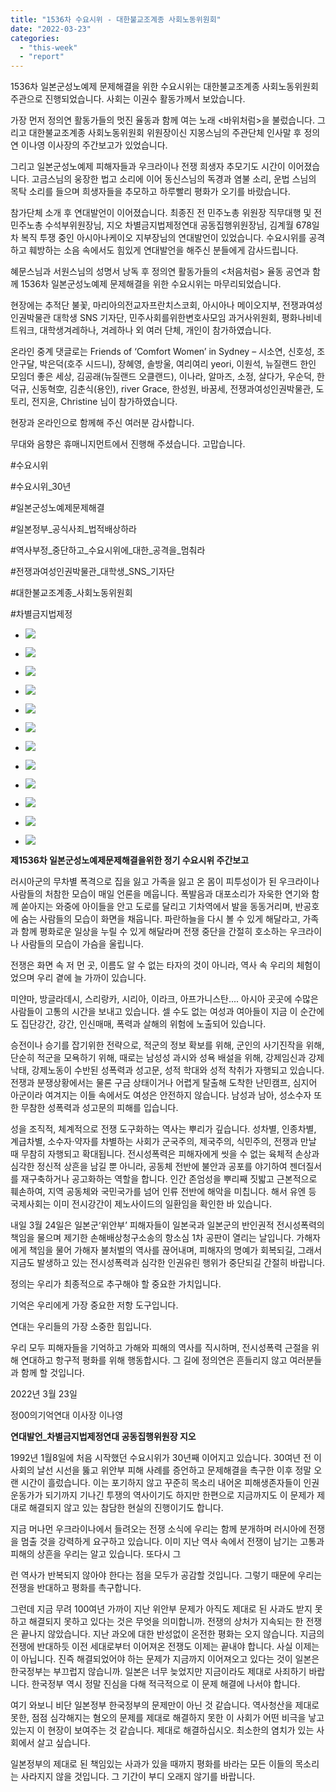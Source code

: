 ```yaml
---
title: "1536차 수요시위 - 대한불교조계종 사회노동위원회"
date: "2022-03-23"
categories: 
  - "this-week"
  - "report"
---
```


1536차 일본군성노예제 문제해결을 위한 수요시위는 대한불교조계종 사회노동위원회 주관으로 진행되었습니다. 사회는 이권수 활동가께서 보았습니다.

가장 먼저 정의연 활동가들의 멋진 율동과 함께 여는 노래 <바위처럼>을 불렀습니다. 그리고 대한불교조계종 사회노동위원회 위원장이신 지몽스님의 주관단체 인사말 후 정의연 이나영 이사장의 주간보고가 있었습니다.

그리고 일본군성노예제 피해자들과 우크라이나 전쟁 희생자 추모기도 시간이 이어졌습니다. 고금스님의 웅장한 법고 소리에 이어 동신스님의 독경과 염불 소리, 운법 스님의 목탁 소리를 들으며 희생자들을 추모하고 하루빨리 평화가 오기를 바랐습니다.

참가단체 소개 후 연대발언이 이어졌습니다. 최종진 전 민주노총 위원장 직무대행 및 전 민주노총 수석부위원장님, 지오 차별금지법제정연대 공동집행위원장님, 김계월 678일차 복직 투쟁 중인 아시아나케이오 지부장님의 연대발언이 있었습니다. 수요시위를 공격하고 훼방하는 소음 속에서도 힘있게 연대발언을 해주신 분들에게 감사드립니다.

혜문스님과 서원스님의 성명서 낭독 후 정의연 활동가들의 <처음처럼> 율동 공연과 함께 1536차 일본군성노예제 문제해결을 위한 수요시위는 마무리되었습니다.

현장에는 추적단 불꽃, 마리아의전교자프란치스코회, 아시아나 메이오지부, 전쟁과여성인권박물관 대학생 SNS 기자단, 민주사회를위한변호사모임 과거사위원회, 평화나비네트워크, 대학생겨레하나, 겨레하나 외 여러 단체, 개인이 참가하였습니다.

온라인 중계 댓글로는 Friends of ‘Comfort Women’ in Sydney – 시소연, 신호성, 조안구달, 박은덕(호주 시드니), 장혜영, 솔방울, 여리여리 yeori, 이원석, 뉴질랜드 한인 모임더 좋은 세상, 김공래(뉴질랜드 오클랜드), 이나라, 알마즈, 소정, 살다가, 우순덕, 한덕규, 신동혁空, 김춘식(용인), river Grace, 한성원, 바꿈세, 전쟁과여성인권박물관, 도토리, 전지윤, Christine 님이 참가하였습니다.

현장과 온라인으로 함께해 주신 여러분 감사합니다.

무대와 음향은 휴매니지먼트에서 진행해 주셨습니다. 고맙습니다.

#수요시위

#수요시위\_30년

#일본군성노예제문제해결

#일본정부\_공식사죄\_법적배상하라

#역사부정\_중단하고\_수요시위에\_대한\_공격을\_멈춰라

#전쟁과여성인권박물관\_대학생\_SNS\_기자단

#대한불교조계종\_사회노동위원회

#차별금지법제정

- ![](https://womenandwar.net/kr/wp-content/uploads/2022/03/크기변환IMG_0225.jpg)
    
- ![](https://womenandwar.net/kr/wp-content/uploads/2022/03/크기변환IMG_0236.jpg)
    
- ![](https://womenandwar.net/kr/wp-content/uploads/2022/03/크기변환IMG_0241.jpg)
    
- ![](https://womenandwar.net/kr/wp-content/uploads/2022/03/크기변환IMG_0247.jpg)
    
- ![](https://womenandwar.net/kr/wp-content/uploads/2022/03/크기변환IMG_0253.jpg)
    
- ![](https://womenandwar.net/kr/wp-content/uploads/2022/03/크기변환IMG_0265.jpg)
    
- ![](https://womenandwar.net/kr/wp-content/uploads/2022/03/크기변환IMG_0282.jpg)
    
- ![](https://womenandwar.net/kr/wp-content/uploads/2022/03/크기변환IMG_0332.jpg)
    
- ![](https://womenandwar.net/kr/wp-content/uploads/2022/03/크기변환IMG_0343.jpg)
    
- ![](https://womenandwar.net/kr/wp-content/uploads/2022/03/크기변환IMG_0349.jpg)
    
- ![](https://womenandwar.net/kr/wp-content/uploads/2022/03/크기변환IMG_0376.jpg)
    
- ![](https://womenandwar.net/kr/wp-content/uploads/2022/03/크기변환IMG_0405.jpg)
    

**제****1536****차 일본군성노예제문제해결을위한 정기 수요시위 주간보고**

러시아군의 무차별 폭격으로 집을 잃고 가족을 잃고 온 몸이 피투성이가 된 우크라이나 사람들의 처참한 모습이 매일 언론을 메웁니다. 폭발음과 대포소리가 자욱한 연기와 함께 쏟아지는 와중에 아이들을 안고 도로를 달리고 기차역에서 발을 동동거리며, 반공호에 숨는 사람들의 모습이 화면을 채웁니다. 파란하늘을 다시 볼 수 있게 해달라고, 가족과 함께 평화로운 일상을 누릴 수 있게 해달라며 전쟁 중단을 간절히 호소하는 우크라이나 사람들의 모습이 가슴을 울립니다.

전쟁은 화면 속 저 먼 곳, 이름도 알 수 없는 타자의 것이 아니라, 역사 속 우리의 체험이었으며 우리 곁에 늘 가까이 있습니다.

미얀마, 방글라데시, 스리랑카, 시리아, 이라크, 아프가니스탄.... 아시아 곳곳에 수많은 사람들이 고통의 시간을 보내고 있습니다. 셀 수도 없는 여성과 여아들이 지금 이 순간에도 집단강간, 강간, 인신매매, 폭력과 살해의 위험에 노출되어 있습니다.

승전이나 승기를 잡기위한 전략으로, 적군의 정보 확보를 위해, 군인의 사기진작을 위해, 단순히 적군을 모욕하기 위해, 때로는 남성성 과시와 성욕 배설을 위해, 강제임신과 강제낙태, 강제노동이 수반된 성폭력과 성고문, 성적 학대와 성적 착취가 자행되고 있습니다. 전쟁과 분쟁상황에서는 물론 구금 상태이거나 어렵게 탈출해 도착한 난민캠프, 심지어 아군이라 여겨지는 이들 속에서도 여성은 안전하지 않습니다. 남성과 남아, 성소수자 또한 무참한 성폭력과 성고문의 피해를 입습니다.

성을 조직적, 체계적으로 전쟁 도구화하는 역사는 뿌리가 깊습니다. 성차별, 인종차별, 계급차별, 소수자·약자를 차별하는 사회가 군국주의, 제국주의, 식민주의, 전쟁과 만날 때 무참히 자행되고 확대됩니다. 전시성폭력은 피해자에게 씻을 수 없는 육체적 손상과 심각한 정신적 상흔을 남길 뿐 아니라, 공동체 전반에 불안과 공포를 야기하여 젠더질서를 재구축하거나 공고화하는 역할을 합니다. 인간 존엄성을 뿌리째 짓밟고 근본적으로 훼손하여, 지역 공동체와 국민국가를 넘어 인류 전반에 해악을 미칩니다. 해서 유엔 등 국제사회는 이미 전시강간이 제노사이드의 일환임을 확인한 바 있습니다.

내일 3월 24일은 일본군‘위안부’ 피해자들이 일본국과 일본군의 반인권적 전시성폭력의 책임을 물으며 제기한 손해배상청구소송의 항소심 1차 공판이 열리는 날입니다. 가해자에게 책임을 물어 가해자 불처벌의 역사를 끊어내며, 피해자의 명예가 회복되길, 그래서 지금도 발생하고 있는 전시성폭력과 심각한 인권유린 행위가 중단되길 간절히 바랍니다.

정의는 우리가 최종적으로 추구해야 할 중요한 가치입니다.

기억은 우리에게 가장 중요한 저항 도구입니다.

연대는 우리들의 가장 소중한 힘입니다.

우리 모두 피해자들을 기억하고 가해와 피해의 역사를 직시하며, 전시성폭력 근절을 위해 연대하고 항구적 평화를 위해 행동합시다. 그 길에 정의연은 흔들리지 않고 여러분들과 함께 할 것입니다.

2022년 3월 23일

정00의기억연대 이사장 이나영

**연대발언\_차별금지법제정연대 공동집행위원장 지오**

1992년 1월8일에 처음 시작했던 수요시위가 30년째 이어지고 있습니다. 30여년 전 이 사회의 날선 시선을 뚫고 위안부 피해 사례를 증언하고 문제해결을 촉구한 이후 정말 오랜 시간이 흘렀습니다. 이는 포기하지 않고 꾸준히 목소리 내어온 피해생존자들이 인권운동가가 되기까지 기나긴 투쟁의 역사이기도 하지만 한편으로 지금까지도 이 문제가 제대로 해결되지 않고 있는 참담한 현실의 진행이기도 합니다.

지금 머나먼 우크라이나에서 들려오는 전쟁 소식에 우리는 함께 분개하며 러시아에 전쟁을 멈출 것을 강력하게 요구하고 있습니다. 이미 지난 역사 속에서 전쟁이 남기는 고통과 피해의 상흔을 우리는 알고 있습니다. 또다시 그

런 역사가 반복되지 않아야 한다는 점을 모두가 공감할 것입니다. 그렇기 때문에 우리는 전쟁을 반대하고 평화를 촉구합니다.

그런데 지금 무려 100여년 가까이 지난 위안부 문제가 아직도 제대로 된 사과도 받지 못하고 해결되지 못하고 있다는 것은 무엇을 의미합니까. 전쟁의 상처가 지속되는 한 전쟁은 끝나지 않았습니다. 지난 과오에 대한 반성없이 온전한 평화는 오지 않습니다. 지금의 전쟁에 반대하듯 이전 세대로부터 이어져온 전쟁도 이제는 끝내야 합니다. 사실 이제는이 아닙니다. 진즉 해결되었어야 하는 문제가 지금까지 이어져오고 있다는 것이 일본은 한국정부는 부끄럽지 않습니까. 일본은 너무 늦었지만 지금이라도 제대로 사죄하기 바랍니다. 한국정부 역시 정말 진심을 다해 적극적으로 이 문제 해결에 나서야 합니다.

여기 와보니 비단 일본정부 한국정부의 문제만이 아닌 것 같습니다. 역사청산을 제대로 못한, 점점 심각해지는 혐오의 문제를 제대로 해결하지 못한 이 사회가 어떤 비극을 낳고 있는지 이 현장이 보여주는 것 같습니다. 제대로 해결하십시오. 최소한의 염치가 있는 사회에서 살고 싶습니다.

일본정부의 제대로 된 책임있는 사과가 있을 때까지 평화를 바라는 모든 이들의 목소리는 사라지지 않을 것입니다. 그 기간이 부디 오래지 않기를 바랍니다.
